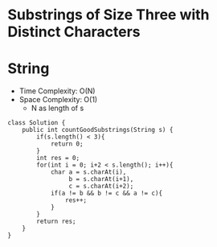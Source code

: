 # Substrings of Size Three with Distinct Characters

# String

- Time Complexity: O(N)
- Space Complexity: O(1)
  - N as length of s

```
class Solution {
    public int countGoodSubstrings(String s) {
        if(s.length() < 3){
            return 0;
        }
        int res = 0;
        for(int i = 0; i+2 < s.length(); i++){
            char a = s.charAt(i),
                 b = s.charAt(i+1),
                 c = s.charAt(i+2);
            if(a != b && b != c && a != c){
                res++;
            }
        }
        return res;
    }
}
```
